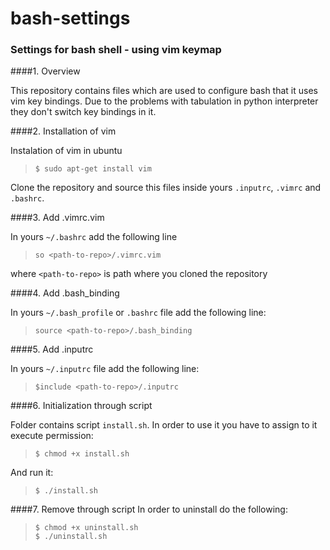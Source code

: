 # bash-settings
### Settings for bash shell - using vim keymap

####1. Overview

This repository contains files which are used to configure bash that it uses vim key bindings.
Due to the problems with tabulation in python interpreter they don't switch key bindings in it.

####2. Installation of vim

Instalation of vim in ubuntu

> `$ sudo apt-get install vim`

Clone the repository and source this files inside yours `.inputrc`, `.vimrc` and `.bashrc`.

####3. Add .vimrc.vim

In yours `~/.bashrc` add the following line <br />
>	`so <path-to-repo>/.vimrc.vim` <br />

where `<path-to-repo>` is path where you cloned the repository

####4. Add .bash_binding

In yours `~/.bash_profile` or `.bashrc` file add the following line: <br />
> `source <path-to-repo>/.bash_binding` <br />

####5. Add .inputrc

In yours `~/.inputrc` file add the following line: <br />
> `$include <path-to-repo>/.inputrc` <br />

####6. Initialization through script

Folder contains script `install.sh`. In order to use it you have to assign to it execute permission: <br />
> `$ chmod +x install.sh` <br />

And run it: <br />
> `$ ./install.sh` </br>

####7. Remove through script
In order to uninstall do the following: <br />
> `$ chmod +x uninstall.sh` <br />
> `$ ./uninstall.sh`
